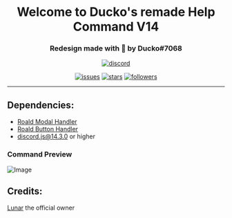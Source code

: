 <h1 align="center">Welcome to Ducko's remade Help Command V14</h1>
<h3 align="center">Redesign made with 💖 by Ducko#7068</h3>

<div align="center">
 
[![discord](https://img.shields.io/discord/909261119103832084?style=for-the-badge&color=5865f2&label=Discord)](https://discord.gg/TKz7BMwEap)

[![issues](https://img.shields.io/github/issues/DuckoDas/DJS-Help-Command-v14?style=for-the-badge&color=d84559)](https://github.com/DuckoDas/DJS-Help-Command-v14)
[![stars](https://img.shields.io/github/stars/DuckoDas/DJS-Help-Command-v14?color=009F81&label=stars&style=for-the-badge)](https://github.com/DuckoDas/DJS-Help-Command-v14)
[![followers](https://img.shields.io/github/followers/DuckoDas?color=009F81&style=for-the-badge)](https://github.com/DuckoDas/)


</div>
<hr>

## **Dependencies:**
- [Roald Modal Handler](https://github.com/RoaldDahl/Modal-Handler)
- [Roald Button Handler](https://github.com/RoaldDahl/Button-Handler)
- discord.js@14.3.0 or higher

### Command Preview
![Image](https://media.discordapp.net/attachments/1022195786064330842/1022522892837199882/unknown.png)


## **Credits:**
[Lunar](https://github.com/LunarTaku/fancy-help-command) the official owner
